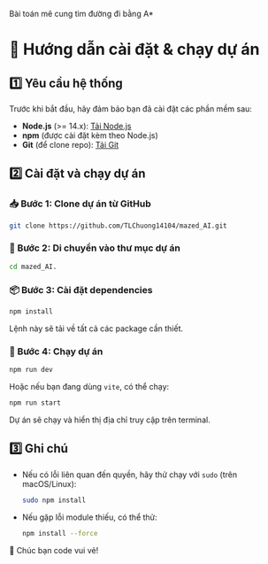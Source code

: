 

Bài toán mê cung tìm đường đi bằng A*
# 🚀 Hướng dẫn cài đặt & chạy dự án

## 1️⃣ Yêu cầu hệ thống
Trước khi bắt đầu, hãy đảm bảo bạn đã cài đặt các phần mềm sau:
- **Node.js** (>= 14.x): [Tải Node.js](https://nodejs.org/)
- **npm** (được cài đặt kèm theo Node.js)
- **Git** (để clone repo): [Tải Git](https://git-scm.com/)

## 2️⃣ Cài đặt và chạy dự án

### 📥 Bước 1: Clone dự án từ GitHub
```sh
git clone https://github.com/TLChuong14104/mazed_AI.git
```
### 📂 Bước 2: Di chuyển vào thư mục dự án
```sh
cd mazed_AI.
```

### 📦 Bước 3: Cài đặt dependencies
```sh
npm install
```
Lệnh này sẽ tải về tất cả các package cần thiết.

### 🚀 Bước 4: Chạy dự án
```sh
npm run dev
```
Hoặc nếu bạn đang dùng `vite`, có thể chạy:
```sh
npm run start
```
Dự án sẽ chạy và hiển thị địa chỉ truy cập trên terminal.

## 3️⃣ Ghi chú
- Nếu có lỗi liên quan đến quyền, hãy thử chạy với `sudo` (trên macOS/Linux):
  ```sh
  sudo npm install
  ```
- Nếu gặp lỗi module thiếu, có thể thử:
  ```sh
  npm install --force
  ```

🎉 Chúc bạn code vui vẻ!
